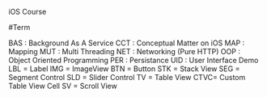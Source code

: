 iOS Course

#Term 

  BAS : Background As A Service 
  CCT : Conceptual Matter on iOS
  MAP : Mapping
  MUT : Multi Threading
  NET : Networking (Pure HTTP)
  OOP : Object Oriented Programming
  PER : Persistance
  UID : User Interface Demo
        LBL = Label
        IMG = ImageView
        BTN = Button
        STK = Stack View
        SEG = Segment Control
        SLD = Slider Control
        TV  = Table View
        CTVC= Custom Table View Cell
        SV  = Scroll View






